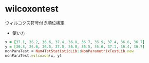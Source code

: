 wilcoxontest
============
ウィルコクス符号付き順位検定

* 使い方

```ruby
x = [37.1, 36.2, 36.6, 37.4, 36.8, 36.7, 36.9, 37.4, 36.6, 36.7]
y = [36.8, 36.6, 36.5, 37.0, 36.0, 36.5, 36.6, 37.1, 36.4, 36.7]
nonParaTest = Num4TstStatisticLib::NonParametrixTestLib.new
nonParaTest.wilcoxon(x, y)
```

